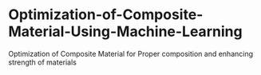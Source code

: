 # Optimization-of-Composite-Material-Using-Machine-Learning
Optimization of Composite Material for Proper composition and enhancing strength of materials
